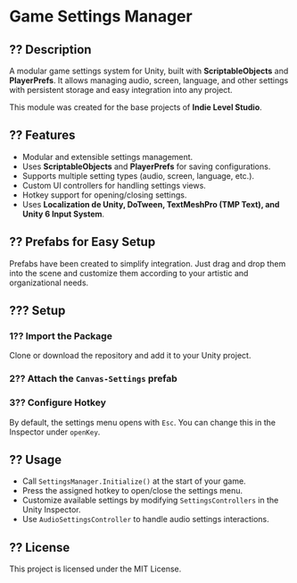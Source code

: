 # Game Settings Manager

## ?? Description
A modular game settings system for Unity, built with **ScriptableObjects** and **PlayerPrefs**. It allows managing audio, screen, language, and other settings with persistent storage and easy integration into any project.

This module was created for the base projects of **Indie Level Studio**.

## ?? Features
- Modular and extensible settings management.
- Uses **ScriptableObjects** and **PlayerPrefs** for saving configurations.
- Supports multiple setting types (audio, screen, language, etc.).
- Custom UI controllers for handling settings views.
- Hotkey support for opening/closing settings.
- Uses **Localization de Unity, DoTween, TextMeshPro (TMP Text), and Unity 6 Input System**.

## ?? Prefabs for Easy Setup
Prefabs have been created to simplify integration. Just drag and drop them into the scene and customize them according to your artistic and organizational needs.

## ??? Setup
### 1?? Import the Package
Clone or download the repository and add it to your Unity project.

### 2??  Attach the `Canvas-Settings` prefab

### 3?? Configure Hotkey
By default, the settings menu opens with `Esc`. You can change this in the Inspector under `openKey`.

## ?? Usage
- Call `SettingsManager.Initialize()` at the start of your game.
- Press the assigned hotkey to open/close the settings menu.
- Customize available settings by modifying `SettingsControllers` in the Unity Inspector.
- Use `AudioSettingsController` to handle audio settings interactions.

## ?? License
This project is licensed under the MIT License.

